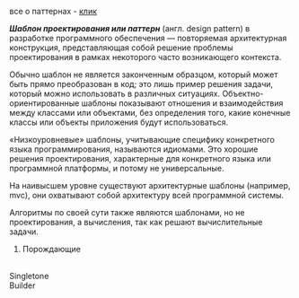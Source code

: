 все о паттернах - [клик](https://habr.com/ru/post/210288/)

<i><b>Шаблон проектирования или паттерн</i></b> (англ. design pattern) в разработке программного обеспечения — повторяемая архитектурная конструкция, представляющая собой решение проблемы проектирования в рамках некоторого часто возникающего контекста.

Обычно шаблон не является законченным образцом, который может быть прямо преобразован в код; это лишь пример решения задачи, который можно использовать в различных ситуациях. Объектно-ориентированные шаблоны показывают отношения и взаимодействия между классами или объектами, без определения того, какие конечные классы или объекты приложения будут использоваться.

«Низкоуровневые» шаблоны, учитывающие специфику конкретного языка программирования, называются идиомами. Это хорошие решения проектирования, характерные для конкретного языка или программной платформы, и потому не универсальные.

На наивысшем уровне существуют архитектурные шаблоны (например, mvc), они охватывают собой архитектуру всей программной системы.

Алгоритмы по своей сути также являются шаблонами, но не проектирования, а вычисления, так как решают вычислительные задачи.

1. Порождающие 
<br>
Singletone
<br>
Builder
